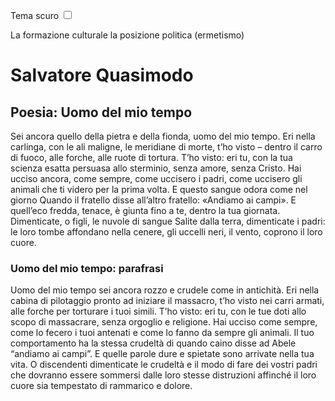 <link rel="stylesheet" href="../style.css">

<label style="position:static;" for="tema-scuro">Tema scuro
<input type="checkbox" id="tema-scuro"></input>
</label>

La formazione culturale
la posizione politica (ermetismo)


# Salvatore Quasimodo 

## Poesia: Uomo del mio tempo
Sei ancora quello della pietra e della fionda,
uomo del mio tempo. Eri nella carlinga,
con le ali maligne, le meridiane di morte,
t’ho visto – dentro il carro di fuoco, alle forche,
alle ruote di tortura. T’ho visto: eri tu,
con la tua scienza esatta persuasa allo sterminio,
senza amore, senza Cristo. Hai ucciso ancora,
come sempre, come uccisero i padri, come uccisero
gli animali che ti videro per la prima volta.
E questo sangue odora come nel giorno
Quando il fratello disse all’altro fratello:
«Andiamo ai campi». E quell’eco fredda, tenace,
è giunta fino a te, dentro la tua giornata.
Dimenticate, o figli, le nuvole di sangue
Salite dalla terra, dimenticate i padri:
le loro tombe affondano nella cenere,
gli uccelli neri, il vento, coprono il loro cuore.


### Uomo del mio tempo: parafrasi
Uomo del mio tempo sei ancora rozzo e crudele come in antichità. Eri nella cabina di pilotaggio pronto ad iniziare il massacro, t’ho visto nei carri armati, alle forche per torturare i tuoi simili.
T’ho visto: eri tu, con le tue doti allo scopo di massacrare, senza orgoglio e religione.
Hai ucciso come sempre, come lo fecero i tuoi antenati e come lo fanno da sempre gli animali.
Il tuo comportamento ha la stessa crudeltà di quando caino disse ad Abele “andiamo ai campi”. E quelle parole dure e spietate sono arrivate nella tua vita.
O discendenti dimenticate le crudeltà e il modo di fare dei vostri padri che dovranno essere sommersi dalle loro stesse distruzioni affinché il loro cuore sia tempestato di rammarico e dolore.